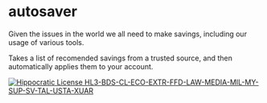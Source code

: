 # autosaver

Given the issues in the world we all need to make savings, including our usage of various tools.

Takes a list of recomended savings from a trusted source, and then automatically applies them to your account.

[![Hippocratic License HL3-BDS-CL-ECO-EXTR-FFD-LAW-MEDIA-MIL-MY-SUP-SV-TAL-USTA-XUAR](https://img.shields.io/static/v1?label=Hippocratic%20License&message=HL3-BDS-CL-ECO-EXTR-FFD-LAW-MEDIA-MIL-MY-SUP-SV-TAL-USTA-XUAR&labelColor=5e2751&color=bc8c3d)](https://firstdonoharm.dev/version/3/0/bds-cl-eco-extr-ffd-law-media-mil-my-sup-sv-tal-usta-xuar.html)
